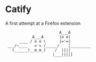 # Catify

A first attempt at a Firefox extension

```
                        A___A
            A___A       |o o|
      ____ / o o \      |='=|
 ___/~____   ='= /_____/    |_________
   (______)__m_m_)    /  ||||
                     |___||||]
```
